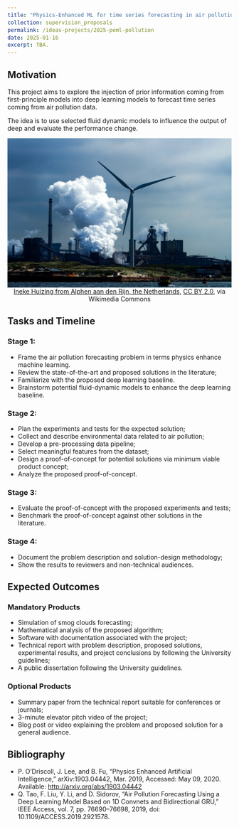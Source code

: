 ```yaml
---
title: "Physics-Enhanced ML for time series forecasting in air pollution"
collection: supervision_proposals
permalink: /ideas-projects/2025-peml-pollution
date: 2025-01-16
excerpt: TBA.
---
```


## Motivation

This project aims to explore the injection of prior information coming from first-principle models into deep learning models to forecast time series coming from air pollution data. 

The idea is to use selected fluid dynamic models to influence the output of deep and evaluate the performance change.

<div style="text-align: center;">
    <img src="/images/pollution.jpg"
        alt="Linea de transmicion."
        style="display: block; margin-left: auto; margin-right: auto;" />
    <figcaption><a href="https://commons.wikimedia.org/wiki/File:IJmuiden,_the_Netherlands_(9043390013).jpg">Ineke Huizing from Alphen aan den Rijn, the Netherlands</a>, <a href="https://creativecommons.org/licenses/by/2.0">CC BY 2.0</a>, via Wikimedia Commons</figcaption>
</div>

## Tasks and Timeline

### Stage 1:
* Frame the air pollution forecasting problem in terms physics enhance machine learning.
* Review the state-of-the-art and proposed solutions in the literature;
* Familiarize with the proposed deep learning baseline.
* Brainstorm potential fluid-dynamic models to enhance the deep learning baseline.

### Stage 2:
* Plan the experiments and tests for the expected solution;
* Collect and describe environmental data related to air pollution;
* Develop a pre-processing data pipeline;
* Select meaningful features from the dataset;
* Design a proof-of-concept for potential solutions via minimum viable product concept;
* Analyze the proposed proof-of-concept.

### Stage 3: 
* Evaluate the proof-of-concept with the proposed experiments and tests;
* Benchmark the proof-of-concept against other solutions in the literature.

### Stage 4: 
* Document the problem description and solution-design methodology;
* Show the results to reviewers and non-technical audiences.

## Expected Outcomes

### Mandatory Products
* Simulation of smog clouds forecasting;
* Mathematical analysis of the proposed algorithm;
* Software with documentation associated with the project;
* Technical report with problem description, proposed solutions, experimental results, and project conclusions by following the University guidelines;
* A public dissertation following the University guidelines.

### Optional Products
* Summary paper from the technical report suitable for conferences or journals;
* 3-minute elevator pitch video of the project;
* Blog post or video explaining the problem and proposed solution for a general audience.

## Bibliography
* P. O’Driscoll, J. Lee, and B. Fu, “Physics Enhanced Artificial Intelligence,” arXiv:1903.04442, Mar. 2019, Accessed: May 09, 2020. Available: http://arxiv.org/abs/1903.04442
* Q. Tao, F. Liu, Y. Li, and D. Sidorov, “Air Pollution Forecasting Using a Deep Learning Model Based on 1D Convnets and Bidirectional GRU,” IEEE Access, vol. 7, pp. 76690–76698, 2019, doi: 10.1109/ACCESS.2019.2921578.